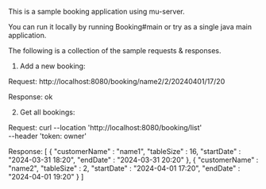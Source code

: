 This is a sample booking application using mu-server.

You can run it locally by running Booking#main or try as a single java main application. 

The following is a collection of the sample requests & responses. 

1. Add a new booking:

Request:
http://localhost:8080/booking/name2/2/20240401/17/20

Response:
ok

2. Get all bookings:

Request:
curl --location 'http://localhost:8080/booking/list' \
--header 'token: owner'

Response:
[ {
  "customerName" : "name1",
  "tableSize" : 16,
  "startDate" : "2024-03-31 18:20",
  "endDate" : "2024-03-31 20:20"
}, {
  "customerName" : "name2",
  "tableSize" : 2,
  "startDate" : "2024-04-01 17:20",
  "endDate" : "2024-04-01 19:20"
} ]

